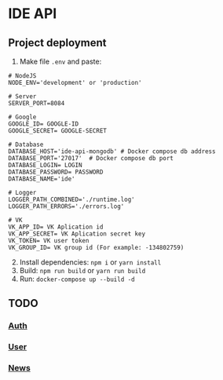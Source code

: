 # IDE API

## Project deployment

1. Make file `.env` and paste:
```
# NodeJS
NODE_ENV='development' or 'production'

# Server
SERVER_PORT=8084

# Google
GOOGLE_ID= GOOGLE-ID
GOOGLE_SECRET= GOOGLE-SECRET

# Database
DATABASE_HOST='ide-api-mongodb' # Docker compose db address
DATABASE_PORT='27017'  # Docker compose db port
DATABASE_LOGIN= LOGIN
DATABASE_PASSWORD= PASSWORD
DATABASE_NAME='ide'

# Logger
LOGGER_PATH_COMBINED='./runtime.log'
LOGGER_PATH_ERRORS='./errors.log'

# VK
VK_APP_ID= VK Aplication id
VK_APP_SECRET= VK Aplication secret key
VK_TOKEN= VK user token
VK_GROUP_ID= VK group id (For example: -134802759)
``` 
2. Install dependencies: `npm i` or `yarn install`
3. Build: `npm run build` or `yarn run build` 
3. Run: `docker-compose up --build -d`

## TODO

### [Auth](src/api/auth/README.md)

### [User](src/api/user/README.md)

### [News](src/api/news/README.md)
